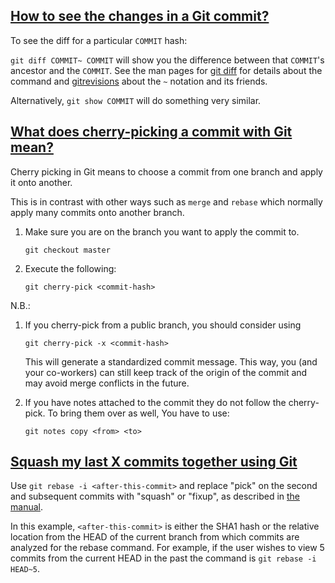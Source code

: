 ##  [How to see the changes in a Git commit?](https://stackoverflow.com/questions/17563726/how-to-see-the-changes-in-a-git-commit)
  
To see the diff for a particular  `COMMIT`  hash:

`git diff COMMIT~ COMMIT`  will show you the difference between that  `COMMIT`'s ancestor and the  `COMMIT`. See the man pages for  [git diff](http://jk.gs/git-diff.html)  for details about the command and  [gitrevisions](http://jk.gs/gitrevisions.html)  about the  `~`  notation and its friends.

Alternatively,  `git show COMMIT`  will do something very similar.

## [What does cherry-picking a commit with Git mean?](https://stackoverflow.com/questions/9339429/what-does-cherry-picking-a-commit-with-git-mean)

Cherry picking in Git means to choose a commit from one branch and apply it onto another.

This is in contrast with other ways such as  `merge`  and  `rebase`  which normally apply many commits onto another branch.

1.  Make sure you are on the branch you want to apply the commit to.
    
    ```
    git checkout master
    
    ```
    
2.  Execute the following:
    
    ```
    git cherry-pick <commit-hash>
    
    ```
    

N.B.:

1.  If you cherry-pick from a public branch, you should consider using
    
    ```
    git cherry-pick -x <commit-hash>
    
    ```
    
    This will generate a standardized commit message. This way, you (and your co-workers) can still keep track of the origin of the commit and may avoid merge conflicts in the future.
    
2.  If you have notes attached to the commit they do not follow the cherry-pick. To bring them over as well, You have to use:
    
    ```
    git notes copy <from> <to>
    ```

## [Squash my last X commits together using Git](https://stackoverflow.com/questions/5189560/squash-my-last-x-commits-together-using-git)

Use  `git rebase -i <after-this-commit>`  and replace "pick" on the second and subsequent commits with "squash" or "fixup", as described in  [the manual](http://git-scm.com/docs/git-rebase#_interactive_mode).

In this example,  `<after-this-commit>`  is either the SHA1 hash or the relative location from the HEAD of the current branch from which commits are analyzed for the rebase command. For example, if the user wishes to view 5 commits from the current HEAD in the past the command is  `git rebase -i HEAD~5`.